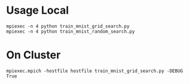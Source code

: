 # Usage Local
	mpiexec -n 4 python train_mnist_grid_search.py
	mpiexec -n 4 python train_mnist_random_search.py 

# On Cluster 
	mpiexec.mpich -hostfile hostfile train_mnist_grid_search.py -DEBUG True

